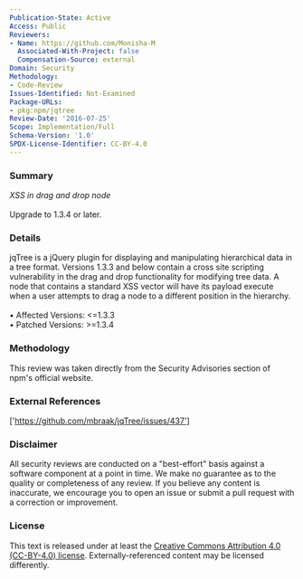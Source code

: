 ```yaml
---
Publication-State: Active
Access: Public
Reviewers:
- Name: https://github.com/Monisha-M
  Associated-With-Project: false
  Compensation-Source: external
Domain: Security
Methodology:
- Code-Review
Issues-Identified: Not-Examined
Package-URLs:
- pkg:npm/jqtree
Review-Date: '2016-07-25'
Scope: Implementation/Full
Schema-Version: '1.0'
SPDX-License-Identifier: CC-BY-4.0
---
```

### Summary
*XSS in drag and drop node*<br><br>Upgrade to 1.3.4 or later.
### Details
jqTree is a jQuery plugin for displaying and manipulating hierarchical data in a tree format.    Versions 1.3.3 and below contain a cross site scripting vulnerability in the drag and drop functionality for modifying tree data. A node that contains a standard XSS vector will have its payload execute when a user attempts to drag a node to a different position in the hierarchy.
<br><br>• Affected Versions: <=1.3.3
<br>• Patched Versions: >=1.3.4
### Methodology
This review was taken directly from the Security Advisories section of npm's official website.
### External References
['https://github.com/mbraak/jqTree/issues/437']
### Disclaimer
All security reviews are conducted on a "best-effort" basis against a software component at a point in time. We make no guarantee as to the quality or completeness of any review. If you believe any content is inaccurate, we encourage you to open an issue or submit a pull request with a correction or improvement.
### License
This text is released under at least the [Creative Commons Attribution 4.0 (CC-BY-4.0) license](https://creativecommons.org/licenses/by/4.0/legalcode.txt). Externally-referenced content may be licensed differently.
